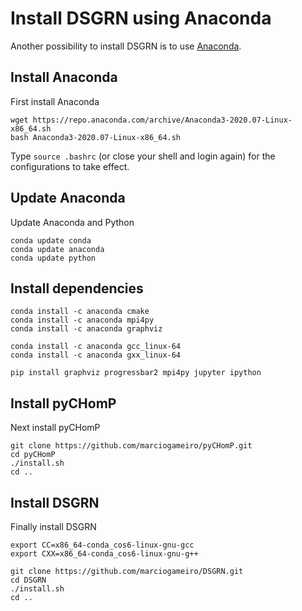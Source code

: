 # Install DSGRN using Anaconda

Another possibility to install DSGRN is to use [Anaconda](https://www.anaconda.com/distribution/).

## Install Anaconda

First install Anaconda

	wget https://repo.anaconda.com/archive/Anaconda3-2020.07-Linux-x86_64.sh
	bash Anaconda3-2020.07-Linux-x86_64.sh

Type `source .bashrc` (or close your shell and login again) for the configurations to take effect.

## Update Anaconda

Update Anaconda and Python

	conda update conda
	conda update anaconda
	conda update python

## Install dependencies

	conda install -c anaconda cmake
	conda install -c anaconda mpi4py
	conda install -c anaconda graphviz

	conda install -c anaconda gcc_linux-64
	conda install -c anaconda gxx_linux-64

	pip install graphviz progressbar2 mpi4py jupyter ipython

## Install pyCHomP

Next install pyCHomP

	git clone https://github.com/marciogameiro/pyCHomP.git
	cd pyCHomP
	./install.sh
	cd ..

## Install DSGRN

Finally install DSGRN

	export CC=x86_64-conda_cos6-linux-gnu-gcc
	export CXX=x86_64-conda_cos6-linux-gnu-g++

	git clone https://github.com/marciogameiro/DSGRN.git
	cd DSGRN
	./install.sh
	cd ..
